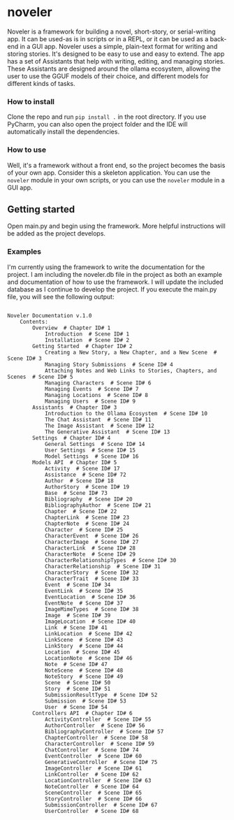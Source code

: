 # noveler
Noveler is a framework for building a novel, short-story, or serial-writing app. It can be used-as is in scripts or in a
REPL, or it can be used as a back-end in a GUI app. Noveler uses a simple, plain-text format for writing and storing 
stories. It's designed to be easy to use and easy to extend. The app has a set of Assistants that help with writing,
editing, and managing stories. These Assistants are designed around the ollama ecosystem, allowing the user to use the 
GGUF models of their choice, and different models for different kinds of tasks. 

### How to install
Clone the repo and run `pip install .` in the root directory. If you use PyCharm, you can also open the project folder 
and the IDE will automatically install the dependencies. 

### How to use
Well, it's a framework without a front end, so the project becomes the basis of your own app. Consider this a skeleton 
application. You can use the `noveler` module in your own scripts, or you can use the `noveler` module in a GUI app.

## Getting started
Open main.py and begin using the framework. More helpful instructions will be added as the project develops.

### Examples
I'm currently using the framework to write the documentation for the project. I am including the noveler.db file in the 
project as both an example and documentation of how to use the framework. I will update the included database as I
continue to develop the project. If you execute the main.py file, you will see the following output:

```Stories found:
 
Noveler Documentation v.1.0
    Contents:
        Overview  # Chapter ID# 1
            Introduction  # Scene ID# 1
            Installation  # Scene ID# 2
        Getting Started  # Chapter ID# 2
            Creating a New Story, a New Chapter, and a New Scene  # Scene ID# 3
            Managing Story Submissions  # Scene ID# 4
            Attaching Notes and Web Links to Stories, Chapters, and Scenes  # Scene ID# 5
            Managing Characters  # Scene ID# 6
            Managing Events  # Scene ID# 7
            Managing Locations  # Scene ID# 8
            Managing Users  # Scene ID# 9
        Assistants  # Chapter ID# 3
            Introduction to the Ollama Ecosystem  # Scene ID# 10
            The Chat Assistant  # Scene ID# 11
            The Image Assistant  # Scene ID# 12
            The Generative Assistant  # Scene ID# 13
        Settings  # Chapter ID# 4
            General Settings  # Scene ID# 14
            User Settings  # Scene ID# 15
            Model Settings  # Scene ID# 16
        Models API  # Chapter ID# 5
            Activity  # Scene ID# 17
            Assistance  # Scene ID# 72
            Author  # Scene ID# 18
            AuthorStory  # Scene ID# 19
            Base  # Scene ID# 73
            Bibliography  # Scene ID# 20
            BibliographyAuthor  # Scene ID# 21
            Chapter  # Scene ID# 22
            ChapterLink  # Scene ID# 23
            ChapterNote  # Scene ID# 24
            Character  # Scene ID# 25
            CharacterEvent  # Scene ID# 26
            CharacterImage  # Scene ID# 27
            CharacterLink  # Scene ID# 28
            CharacterNote  # Scene ID# 29
            CharacterRelationshipTypes  # Scene ID# 30
            CharacterRelationship  # Scene ID# 31
            CharacterStory  # Scene ID# 32
            CharacterTrait  # Scene ID# 33
            Event  # Scene ID# 34
            EventLink  # Scene ID# 35
            EventLocation  # Scene ID# 36
            EventNote  # Scene ID# 37
            ImageMimeTypes  # Scene ID# 38
            Image  # Scene ID# 39
            ImageLocation  # Scene ID# 40
            Link  # Scene ID# 41
            LinkLocation  # Scene ID# 42
            LinkScene  # Scene ID# 43
            LinkStory  # Scene ID# 44
            Location  # Scene ID# 45
            LocationNote  # Scene ID# 46
            Note  # Scene ID# 47
            NoteScene  # Scene ID# 48
            NoteStory  # Scene ID# 49
            Scene  # Scene ID# 50
            Story  # Scene ID# 51
            SubmissionResultType  # Scene ID# 52
            Submission  # Scene ID# 53
            User  # Scene ID# 54
        Controllers API  # Chapter ID# 6
            ActivityController  # Scene ID# 55
            AuthorController  # Scene ID# 56
            BibliographyController  # Scene ID# 57
            ChapterController  # Scene ID# 58
            CharacterController  # Scene ID# 59
            ChatController  # Scene ID# 74
            EventController  # Scene ID# 60
            GenerativeController  # Scene ID# 75
            ImageController  # Scene ID# 61
            LinkController  # Scene ID# 62
            LocationController  # Scene ID# 63
            NoteController  # Scene ID# 64
            SceneController  # Scene ID# 65
            StoryController  # Scene ID# 66
            SubmissionController  # Scene ID# 67
            UserController  # Scene ID# 68
